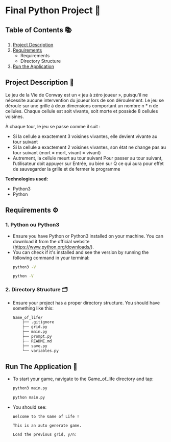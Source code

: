 # Final Python Project 🎯

## Table of Contents 📚

1. [Project Description](#project-description)
2. [Requirements](#requirements)
   -  Requirements
   - Directory Structure
3. [Run the Application](#6-run-the-application)

## Project Description 📝
Le jeu de la Vie de Conway est un « jeu à zéro joueur », puisqu'il ne nécessite aucune intervention du joueur lors de son déroulement. Le jeu se déroule sur une grille à deux dimensions comportant un nombre n * n de cellules. Chaque cellule est soit vivante, soit morte et possède 8 cellules voisines.

À chaque tour, le jeu se passe comme il suit :
- Si la cellule a exactement 3 voisines vivantes, elle devient vivante au
tour suivant
- Si la cellule a exactement 2 voisines vivantes, son état ne change pas
au tour suivant (mort = mort, vivant = vivant)
- Autrement, la cellule meurt au tour suivant
Pour passer au tour suivant, l’utilisateur doit appuyer sur Entrée, ou bien sur
Q ce qui aura pour effet de sauvegarder la grille et de fermer le programme 

**Technologies used:**
- Python3
- Python

## Requirements ⚙️

### 1. Python ou Python3
- Ensure you have Python or Python3 installed on your machine. You can download it from the official website (https://www.python.org/downloads/).
- You can check if it's installed and see the version by running the following command in your terminal:
    ```bash
    python3 -V
    ```
    ```bash
    python -V
    ```

### 2. Directory Structure 🗂️
- Ensure your project has a proper directory structure. You should have something like this:
    ```bash
    Game_of_life/ 
        ├── .gitignore
        ├── grid.py
        ├── main.py
        ├── prompt.py
        ├── README.md
        ├── save.py 
        └── variables.py
    ```

## Run The Application 🚀
- To start your game, navigate to the Game_of_life directory and tap:
    ```bash
    python3 main.py
    ```
    ```bash 
    python main.py
    ```
- You should see:
    ```
   Welcome to the Game of Life !

    This is an auto generate game.

    Load the previous grid, y/n: 
    ```